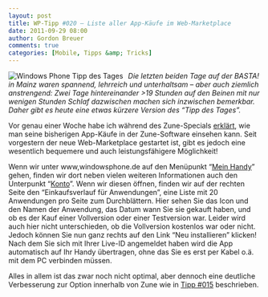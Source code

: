 ```yaml
---
layout: post
title: WP-Tipp #020 – Liste aller App-Käufe im Web-Marketplace
date: 2011-09-29 08:00
author: Gordon Breuer
comments: true
categories: [Mobile, Tipps &amp; Tricks]
---
```

<p><img style="margin: 0px 10px 0px 0px; display: inline; float: left" title="" alt="Windows Phone Tipp des Tages" align="left" src="http://anheledirwp.blob.core.windows.net/wordpress/2011/09/sonstiges2.png" /></p>  <p><em>Die letzten beiden Tage auf der BASTA! in Mainz waren spannend, lehrreich und unterhaltsam – aber auch ziemlich anstrengend: Zwei Tage hintereinander &gt;19 Stunden auf den Beinen mit nur wenigen Stunden Schlaf dazwischen machen sich inzwischen bemerkbar. Daher gibt es heute eine etwas kürzere Version des “Tipp des Tages”.</em></p>  <p>Vor genau einer Woche habe ich während des Zune-Specials <a href="/post/2011/09/22/WP-Tipp-015-%E2%80%93-Wann-habe-ich-welche-App-gekauft.aspx">erklärt</a>, wie man seine bisherigen App-Käufe in der Zune-Software einsehen kann. Seit vorgestern der neue Web-Marketplace gestartet ist, gibt es jedoch eine wesentlich bequemere und auch leistungsfähigere Möglichkeit!</p>  <p>Wenn wir unter www,windowsphone.de auf den Menüpunkt “<a href="https://www.windowsphone.com/de-DE/my">Mein Handy</a>” gehen, finden wir dort neben vielen weiteren Informationen auch den Unterpunkt “<a href="https://www.windowsphone.com/de-DE/account">Konto</a>”. Wenn wir diesen öffnen, finden wir auf der rechten Seite den “Einkaufsverlauf für Anwendungen”, eine Liste mit 20 Anwendungen pro Seite zum Durchblättern. Hier sehen Sie das Icon und den Namen der Anwendung, das Datum wann Sie sie gekauft haben, und ob es der Kauf einer Vollversion oder einer Testversion war. Leider wird auch hier nicht unterschieden, ob die Vollversion kostenlos war oder nicht. Jedoch können Sie nun ganz rechts auf den Link “Neu installieren” klicken! Nach dem Sie sich mit Ihrer Live-ID angemeldet haben wird die App automatisch auf Ihr Handy übertragen, ohne das Sie es erst per Kabel o.ä. mit dem PC verbinden müssen.</p>  <p>Alles in allem ist das zwar noch nicht optimal, aber dennoch eine deutliche Verbesserung zur Option innerhalb von Zune wie in <a href="/post/2011/09/22/WP-Tipp-015-%E2%80%93-Wann-habe-ich-welche-App-gekauft.aspx">Tipp #015</a> beschrieben.</p>
